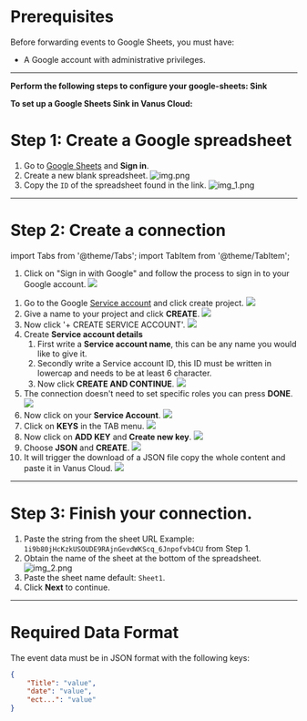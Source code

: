#  
# Prerequisites

Before forwarding events to Google Sheets, you must have:

- A Google account with administrative privileges.

---

**Perform the following steps to configure your google-sheets: Sink**

**To set up a Google Sheets Sink in Vanus Cloud:**
# Step 1: Create a Google spreadsheet

1. Go to [Google Sheets](https://docs.google.com/spreadsheets/u/0/) and **Sign in**.
2. Create a new blank spreadsheet.
![img.png](images/1.png)
3. Copy the `ID` of the spreadsheet found in the link.
![img_1.png](images/2.png)

---

# Step 2: Create a connection

import Tabs from '@theme/Tabs';
import TabItem from '@theme/TabItem';

<Tabs>

<TabItem label="Authentication via Google" value="authentication-via-google">

1. Click on "Sign in with Google" and follow the process to sign in to your Google account.
   ![](images/3.png)

</TabItem>

<TabItem label="Service Account Credentials" value="service-account-credentials">

1. Go to the Google [Service account](https://console.cloud.google.com/iam-admin/serviceaccounts) and click create project.
![](images/img_3.png)
2. Give a name to your project and click **CREATE**.
![](images/4.png)
3. Now click '+ CREATE SERVICE ACCOUNT'.
![](images/5.png)
4. Create **Service account details**
    1. First write a **Service account name**, this can be any name you would like to give it.
    2. Secondly write a Service account ID, this ID must be written in lowercap and needs to be at least 6 character.
    3. Now click **CREATE AND CONTINUE**.
![](images/6.png)
5. The connection doesn't need to set specific roles you can press **DONE**.
![](images/7.png)
6. Now click on your **Service Account**.
![](images/8.png)
7. Click on **KEYS** in the TAB menu.
![](images/9.png)
8. Now click on **ADD KEY** and **Create new key**.
![](images/10.png)
9. Choose **JSON** and **CREATE**.
![](images/11.png)
10. It will trigger the download of a JSON file copy the whole content and paste it in Vanus Cloud.
![](images/img_12.png)


</TabItem>

</Tabs>

---

# Step 3: Finish your connection.

1. Paste the string from the sheet URL Example: `1i9b80jHcKzkUSOUDE9RAjnGevdWKScq_6Jnpofvb4CU` from Step 1.
2. Obtain the name of the sheet at the bottom of the spreadsheet.
   ![img_2.png](images/12.png)
3. Paste the sheet name default: `Sheet1`.
4. Click **Next** to continue.

---

# Required Data Format

The event data must be in JSON format with the following keys:

```json
{
    "Title": "value",
    "date": "value",
    "ect...": "value"
}
```
